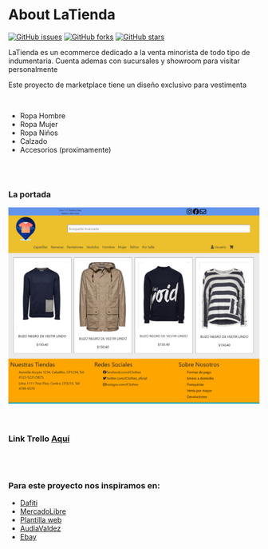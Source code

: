<H1>About LaTienda</h1>

<a href="https://github.com/kornis/grupo_6_marketplace/issues"><img alt="GitHub issues" src="https://img.shields.io/github/issues/kornis/grupo_6_marketplace"></a>
<a href="https://github.com/kornis/grupo_6_marketplace/network"><img alt="GitHub forks" src="https://img.shields.io/github/forks/kornis/grupo_6_marketplace"></a>
<a href="https://github.com/kornis/grupo_6_marketplace/stargazers"><img alt="GitHub stars" src="https://img.shields.io/github/stars/kornis/grupo_6_marketplace"></a>

<p>LaTienda es un ecommerce dedicado a la venta minorista de todo tipo de indumentaria. Cuenta ademas con sucursales y showroom para visitar personalmente</p>
<p>Este proyecto de marketplace tiene un diseño exclusivo para vestimenta</p>
<br>
<ul>
<li>Ropa Hombre</li>
<li>Ropa Mujer</li>
<li>Ropa Niños</li>
<li>Calzado</li>
<li>Accesorios (proximamente)</li>
</ul>
<br>
<br>

<h3>La portada</h3>

<img src="https://github.com/kornis/grupo_6_marketplace/blob/master/ecommerce/public/images/portada-web.PNG" width="600px">

<br>
<br>
<br>
<h3>Link Trello <a href="https://trello.com/b/zKdEdISO/proyecto-final-dh">Aquí</a></h3>

<br>
<br>
<h3>Para este proyecto nos inspiramos en:</h3>
<ul>
<li><a href="https://www.dafiti.com.ar/">Dafiti</a></li>
<li><a href="https://www.mercadolibre.com.ar">MercadoLibre</a></li>
<li><a href="http://pixelhint.com/wp-content/uploads/2014/02/PSD-eCommerce-Website-Template.png">Plantilla web</a></li>
<li><a href="https://www.audiavaldeztienda.com/">AudiaValdez</a></li>
<li><a href="https://www.ebay.com/">Ebay</a></li>
</ul>
